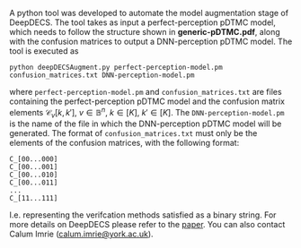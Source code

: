 A python tool was developed to automate the model augmentation stage of DeepDECS. The tool takes as input a perfect-perception pDTMC model, which needs to follow the structure shown in **generic-pDTMC.pdf**, along with the confusion matrices to output a DNN-perception pDTMC model. The tool is executed as
```
python deepDECSAugment.py perfect-perception-model.pm confusion_matrices.txt DNN-perception-model.pm
```
where ```perfect-perception-model.pm``` and ```confusion_matrices.txt``` are files containing the perfect-perception pDTMC model and the confusion matrix elements $\mathcal{C}_v[k,k']$, $v\in \mathbb{B}^n$, $k\in[K]$, $k'\in[K]$. The ```DNN-perception-model.pm``` is the name of the file in which the DNN-perception pDTMC model will be generated. The format of ```confusion_matrices.txt``` must only be the elements of the confusion matrices, with the following format:

```
C_[00...000]
C_[00...001]
C_[00...010]
C_[00...011]
...
C_[11...111]
```

I.e. representing the verifcation methods satisfied as a binary string. For more details on DeepDECS please refer to the [paper](https://arxiv.org/abs/2202.03360). You can also contact Calum Imrie (calum.imrie@york.ac.uk). 
